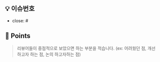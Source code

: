 ## 💡 이슈번호

- close: #

## 📝 Points

> 리뷰어들이 중점적으로 보았으면 하는 부분을 적습니다.
> (ex: 어려웠던 점, 개선하고자 하는 점, 논의 하고자하는 점)
